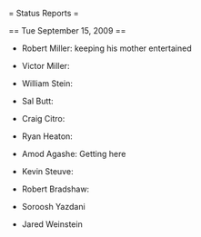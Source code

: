 = Status Reports =

== Tue September 15, 2009 ==

 * Robert Miller: keeping his mother entertained

 * Victor Miller:

 * William Stein:

 * Sal Butt: 

 * Craig Citro:

 * Ryan Heaton:

 * Amod Agashe: Getting here

 * Kevin Steuve:

 * Robert Bradshaw:

 * Soroosh Yazdani

 * Jared Weinstein
